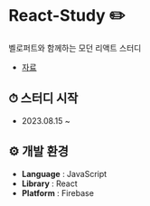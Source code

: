 # React-Study ✏️
벨로퍼트와 함께하는 모던 리액트 스터디

- [자료](https://react.vlpt.us/)

## ⏱ 스터디 시작
- 2023.08.15 ~

## ⚙️ 개발 환경
- **Language** : JavaScript
- **Library** : React
- **Platform** : Firebase
